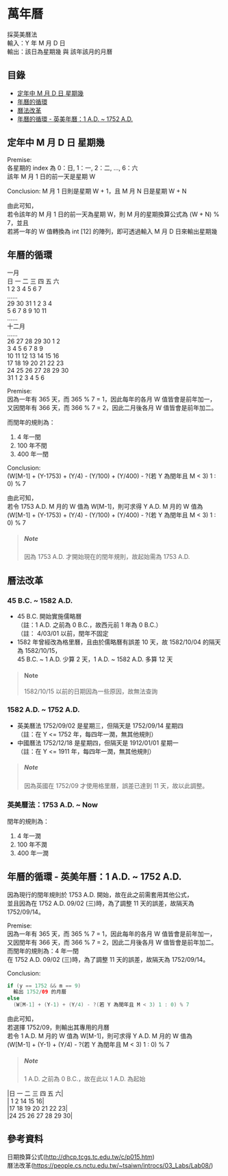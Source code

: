 # 萬年曆

採英美曆法  
輸入：Y 年 M 月 D 日  
輸出：該日為星期幾 與 該年該月的月曆  

## 目錄

- [定年中 M 月 D 日 星期幾](#定年中M月D日星期幾)
- [年曆的循環](#年曆的循環)
- [曆法改革](#曆法改革)
- [年曆的循環 - 英美年曆：1 A.D. ~ 1752 A.D.](#年曆的循環-英美年曆：1A.D.~1752A.D.)

## 定年中 M 月 D 日 星期幾

Premise:  
各星期的 index 為 0：日, 1：一, 2：二, ..., 6：六  
該年 M 月 1 日的前一天是星期 W

Conclusion:
M 月 1 日則是星期 W + 1，且 M 月 N 日是星期 W + N  

由此可知，  
若令該年的 M 月 1 日的前一天為星期 W，則 M 月的星期換算公式為 (W + N) % 7，並且  
若將一年的 W 值轉換為 int [12] 的陣列，即可透過輸入 M 月 D 日來輸出星期幾  

## 年曆的循環

一月  
日 一 二 三 四 五 六  
1  2  3  4  5  6  7  
......  
29 30 31 1  2  3  4  
5  6  7  8  9  10 11  
......  
十二月  
......  
26 27 28 29 30 1  2  
3  4  5  6  7  8  9  
10 11 12 13 14 15 16  
17 18 19 20 21 22 23  
24 25 26 27 28 29 30  
31 1  2  3  4  5  6  

Premise:  
因為一年有 365 天，而 365 % 7 = 1，因此每年的各月 W 值皆會是前年加一，  
又因閏年有 366 天，而 366 % 7 = 2，因此二月後各月 W 值皆會是前年加二。

而閏年的規則為：

1. 4 年一閏
2. 100 年不閏
3. 400 年一閏

Conclusion:  
(W[M-1] + (Y-1753) + (Y/4) - (Y/100) + (Y/400) - ?(若 Y 為閏年且 M < 3) 1 : 0) % 7

由此可知，  
若令 1753 A.D. M 月的 W 值為 W[M-1]，則可求得 Y A.D. M 月的 W 值為  
(W[M-1] + (Y-1753) + (Y/4) - (Y/100) + (Y/400) - ?(若 Y 為閏年且 M < 3) 1 : 0) % 7

> ##### Note
> 因為 1753 A.D. 才開始現在的閏年規則，故起始需為 1753 A.D.

## 曆法改革

### 45 B.C. ~ 1582 A.D.

- 45 B.C. 開始實施儒略曆  
  （註：1 A.D. 之前為 0 B.C.，故西元前 1 年為 0 B.C.）  
  （註： 4/03/01 以前，閏年不固定
- 1582 年曾經改為格里曆，且由於儒略曆有誤差 10 天，故 1582/10/04 的隔天為 1582/10/15，  
  45 B.C. ~ 1 A.D. 少算 2 天，1 A.D. ~ 1582 A.D. 多算 12 天

> #### Note
> 1582/10/15 以前的日期因為一些原因，故無法查詢

### 1582 A.D. ~ 1752 A.D.

- 英美曆法 1752/09/02 是星期三，但隔天是 1752/09/14 星期四  
  （註：在 Y <= 1752 年，每四年一潤，無其他規則）
- 中國曆法 1752/12/18 是星期四，但隔天是 1912/01/01 星期一  
  （註：在 Y <= 1911 年，每四年一潤，無其他規則）

> ##### Note
> 因為英國在 1752/09 才使用格里曆，誤差已達到 11 天，故以此調整。

### 英美曆法：1753 A.D. ~ Now

閏年的規則為：

1. 4 年一潤
2. 100 年不潤
3. 400 年一潤

## 年曆的循環 - 英美年曆：1 A.D. ~ 1752 A.D.

因為現行的閏年規則於 1753 A.D. 開始，故在此之前需套用其他公式，  
並且因為在 1752 A.D. 09/02 (三)時，為了調整 11 天的誤差，故隔天為 1752/09/14。

Premise:  
因為一年有 365 天，而 365 % 7 = 1，因此每年的各月 W 值皆會是前年加一，  
又因閏年有 366 天，而 366 % 7 = 2，因此二月後各月 W 值皆會是前年加二。  
而閏年的規則為：4 年一閏  
在 1752 A.D. 09/02 (三)時，為了調整 11 天的誤差，故隔天為 1752/09/14。

Conclusion:

```java
if (y == 1752 && m == 9)
  輸出 1752/09 的月曆
else
  (W[M-1] + (Y-1) + (Y/4) - ?(若 Y 為閏年且 M < 3) 1 : 0) % 7
```

由此可知，  
若選擇 1752/09，則輸出其專用的月曆  
若令 1 A.D. M 月的 W 值為 W[M-1]，則可求得 Y A.D. M 月的 W 值為  
(W[M-1] + (Y-1) + (Y/4) - ?(若 Y 為閏年且 M < 3) 1 : 0) % 7


> ##### Note
> 1 A.D. 之前為 0 B.C.，故在此以 1 A.D. 為起始

|日 一 二 三 四 五 六|  
|      1  2  14 15 16|  
|17 18 19 20 21 22 23|  
|24 25 26 27 28 29 30|

## 參考資料

日期換算公式(http://dhcp.tcgs.tc.edu.tw/c/p015.htm)  
曆法改革(https://people.cs.nctu.edu.tw/~tsaiwn/introcs/03_Labs/Lab08/)
